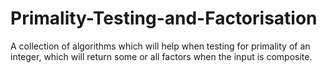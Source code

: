 # Primality-Testing-and-Factorisation
A collection of algorithms which will help when testing for primality of an integer, which will return some or all factors when the input is composite. 
